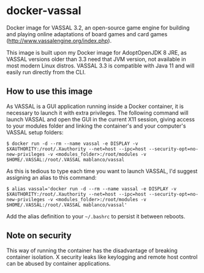 # docker-vassal

Docker image for VASSAL 3.2, an open-source game engine for building and playing online adaptations of board games and card games (<http://www.vassalengine.org/index.php>).

This image is built upon my Docker image for AdoptOpenJDK 8 JRE, as VASSAL versions older than 3.3 need that JVM version, not available in most modern Linux distros. VASSAL 3.3 is compatible with Java 11 and will easily run directly from the CLI.

## How to use this image

As VASSAL is a GUI application running inside a Docker container, it is necessary to launch it with extra privileges. The following command will launch VASSAL and open the GUI in the current X11 session, giving access to your modules folder and linking the container's and your computer's VASSAL setup folders:

    $ docker run -d --rm --name vassal -e DISPLAY -v $XAUTHORITY:/root/.Xauthority --net=host --ipc=host --security-opt=no-new-privileges -v <modules_folder>:/root/modules -v $HOME/.VASSAL:/root/.VASSAL mablanco/vassal

As this is tedious to type each time you want to launch VASSAL, I'd suggest assigning an alias to this command:

    $ alias vassal='docker run -d --rm --name vassal -e DISPLAY -v $XAUTHORITY:/root/.Xauthority --net=host --ipc=host --security-opt=no-new-privileges -v <modules_folder>:/root/modules -v $HOME/.VASSAL:/root/.VASSAL mablanco/vassal'

Add the alias definition to your `~/.bashrc` to persist it between reboots.

## Note on security

This way of running the container has the disadvantage of breaking container isolation. X security leaks like keylogging and remote host control can be abused by container applications.
